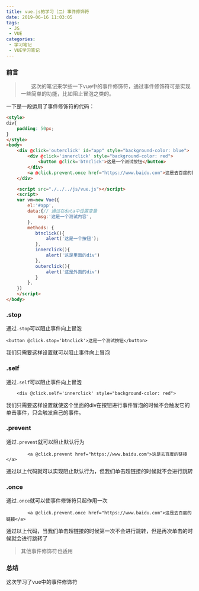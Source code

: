 ```yaml
---
title: vue.js的学习（二）事件修饰符
date: 2019-06-16 11:03:05
tags:
 - JS
 - VUE
categories:
 - 学习笔记
 - VUE学习笔记
---
```

### 前言
> &nbsp;&nbsp;&nbsp;&nbsp;&nbsp;&nbsp;&nbsp;这次的笔记来学些一下vue中的事件修饰符，通过事件修饰符可是实现一些简单的功能，比如阻止冒泡之类的。
<!-- more -->

一下是一段运用了事件修饰符的代码：
```html
<style>
div{
    padding: 50px;
}
</style>
<body>
    <div @click='outerclick' id="app" style="background-color: blue">
        <div @click='innerclick' style="background-color: red">
            <button @click='btnclick'>这是一个测试按钮</button>
        </div>
        <a @click.prevent.once href="https://www.baidu.com">这是去百度的链接</a>
    </div>

    <script src="./../../js/vue.js"></script>
    <script>
    var vm=new Vue({
        el:'#app',
        data:{// 通过在data中设置变量      
            msg:'这是一个测试内容',
        },
        methods: {
           btnclick(){
               alert('这是一个按钮');
           },
           innerclick(){
               alert('这是里面的div')
           },
           outerclick(){
               alert('这是外面的div')
           }
        },
    }) 
    </script>
</body>
```

### .stop
 通过``.stop``可以阻止事件向上冒泡

 ```
<button @click.stop='btnclick'>这是一个测试按钮</button>
 ```

我们只需要这样设置就可以阻止事件向上冒泡

### .self
 通过``.self``可以阻止事件向上冒泡
```
    <div @click.self='innerclick' style="background-color: red">

```
我们只需要这样设置就使这个里面的div在按钮进行事件冒泡的时候不会触发它的单击事件，只会触发自己的事件。

### .prevent
通过``.prevent``就可以阻止默认行为
```
        <a @click.prevent href="https://www.baidu.com">这是去百度的链接</a>
```
通过以上代码就可以实现阻止默认行为，但我们单击超链接的时候就不会进行跳转

### .once
通过``.once``就可以使事件修饰符只起作用一次
```
        <a @click.prevent.once href="https://www.baidu.com">这是去百度的链接</a>
```
通过以上代码，当我们单击超链接的时候第一次不会进行跳转，但是再次单击的时候就会进行跳转了
>其他事件修饰符也适用

### 总结
这次学习了vue中的事件修饰符